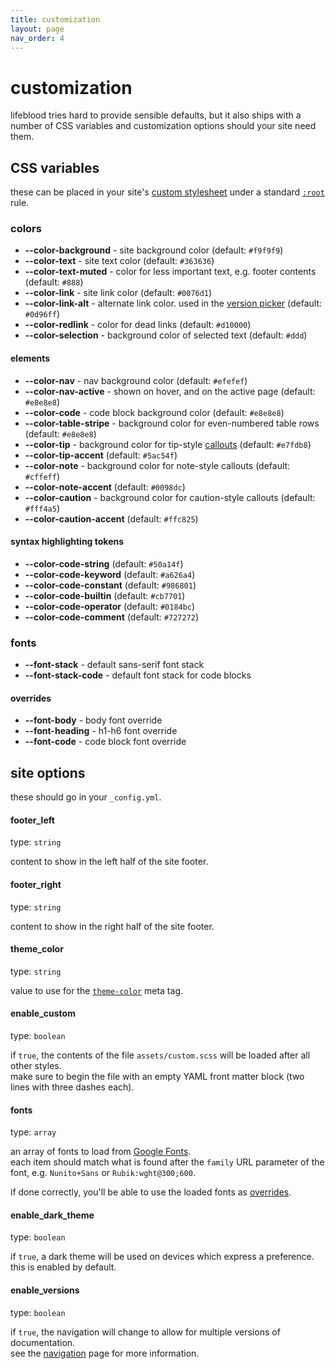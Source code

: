```yaml
---
title: customization
layout: page
nav_order: 4
---
```

# customization
lifeblood tries hard to provide sensible defaults, but it also ships with a number of CSS variables and customization options should your site need them.

## CSS variables
these can be placed in your site's [custom stylesheet](#custom) under a standard [`:root`](https://developer.mozilla.org/en-US/docs/Web/CSS/:root) rule.

### colors
- **\--color-background** - site background color (default: `#f9f9f9`)
- **\--color-text** - site text color (default: `#363636`)
- **\--color-text-muted** - color for less important text, e.g. footer contents (default: `#888`)
- **\--color-link** - site link color (default: `#0076d1`)
- **\--color-link-alt** - alternate link color. used in the [version picker](navigation#multiple-versions) (default: `#0d96ff`)
- **\--color-redlink** - color for dead links (default: `#d10000`)
- **\--color-selection** - background color of selected text (default: `#ddd`)

#### elements
- **\--color-nav** - nav background color (default: `#efefef`)
- **\--color-nav-active** - shown on hover, and on the active page (default: `#e8e8e8`)
- **\--color-code** - code block background color (default: `#e8e8e8`)
- **\--color-table-stripe** - background color for even-numbered table rows (default: `#e8e8e8`)
- **\--color-tip** - background color for tip-style [callouts](ui-elements#callouts) (default: `#e7fdb8`)
- **\--color-tip-accent** (default: `#5ac54f`)
- **\--color-note** - background color for note-style callouts (default: `#cffeff`)
- **\--color-note-accent** (default: `#0098dc`)
- **\--color-caution** - background color for caution-style callouts (default: `#fff4a5`)
- **\--color-caution-accent** (default: `#ffc825`)

#### syntax highlighting tokens
- **\--color-code-string** (default: `#50a14f`)
- **\--color-code-keyword** (default: `#a626a4`)
- **\--color-code-constant** (default: `#986801`)
- **\--color-code-builtin** (default: `#cb7701`)
- **\--color-code-operator** (default: `#0184bc`)
- **\--color-code-comment** (default: `#727272`)

### fonts
- **\--font-stack** - default sans-serif font stack
- **\--font-stack-code** - default font stack for code blocks

#### overrides
- **\--font-body** - body font override
- **\--font-heading** - h1-h6 font override
- **\--font-code** - code block font override

## site options
these should go in your `_config.yml`.

#### footer_left
type: `string`

content to show in the left half of the site footer.

#### footer_right
type: `string`

content to show in the right half of the site footer.

#### theme_color
type: `string`

value to use for the [`theme-color`](https://developer.mozilla.org/en-US/docs/Web/HTML/Element/meta/name/theme-color) meta tag.

#### enable_custom
type: `boolean`

if `true`, the contents of the file `assets/custom.scss` will be loaded after all other styles.\
make sure to begin the file with an empty YAML front matter block (two lines with three dashes each).

#### fonts
type: `array`

an array of fonts to load from [Google Fonts](https://fonts.google.com).\
each item should match what is found after the `family` URL parameter of the font, e.g. `Nunito+Sans` or `Rubik:wght@300;600`.

if done correctly, you'll be able to use the loaded fonts as [overrides](#overrides).

#### enable_dark_theme
type: `boolean`

if `true`, a dark theme will be used on devices which express a preference.\
this is enabled by default.

#### enable_versions
type: `boolean`

if `true`, the navigation will change to allow for multiple versions of documentation.\
see the [navigation](navigation#multiple-versions) page for more information.
